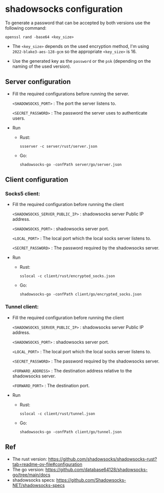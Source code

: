 # shadowsocks configuration

To generate a password that can be accepted by both versions use the following command:

```
openssl rand -base64 <key_size>
```

* The `<key_size>` depends on the used encryption method, I'm using `2022-blake3-aes-128-gcm` so the appropriate `<key_size>` is 16.

* Use the generated key as the `password` or the `psk` (depending on the naming of the used version).

## Server configuration

* Fill the required configurations before running the server.

    `<SHADOWSOCKS_PORT>` : The port the server listens to.

    `<SECRET_PASSWORD>` : The password the server uses to authenticate users.

* Run
    * Rust:
        ```
        ssserver -c server/rust/server.json
        ```

    * Go:
        ```
        shadowsocks-go -confPath server/go/server.json
        ```

## Client configuration

### Socks5 client:

* Fill the required configuration before running the client

    `<SHADOWSOCKS_SERVER_PUBLIC_IP>` : shadowsocks server Public IP address.

    `<SHADOWSOCKS_PORT>` : shadowsocks server port.

    `<LOCAL_PORT>` : The local port which the local socks server listens to.

    `<SECRET_PASSWORD>` : The password required by the shadowsocks server.

* Run
    * Rust:
        ```
        sslocal -c client/rust/encrypted_socks.json
        ```

    * Go:
        ```
        shadowsocks-go -confPath client/go/encrypted_socks.json
        ```

### Tunnel client:

* Fill the required configuration before running the client

    `<SHADOWSOCKS_SERVER_PUBLIC_IP>` : shadowsocks server Public IP address.

    `<SHADOWSOCKS_PORT>` : shadowsocks server port.

    `<LOCAL_PORT>` : The local port which the local socks server listens to.

    `<SECRET_PASSWORD>` : The password required by the shadowsocks server.

    `<FORWARD_ADDRESS>` : The destination address relative to the shadowsocks server.

    `<FORWARD_PORT>` : The destination port.

* Run
    * Rust:
        ```
        sslocal -c client/rust/tunnel.json
        ```

    * Go:
        ```
        shadowsocks-go -confPath client/go/tunnel.json
        ```

## Ref

* The rust version: https://github.com/shadowsocks/shadowsocks-rust?tab=readme-ov-file#configuration
* The go version: https://github.com/database64128/shadowsocks-go/tree/main/docs
* shadowsocks specs: https://github.com/Shadowsocks-NET/shadowsocks-specs
